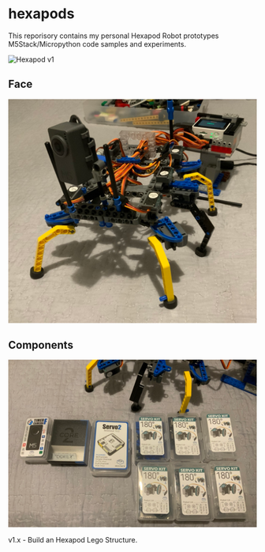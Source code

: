# hexapods

This reporisory contains my personal Hexapod Robot prototypes M5Stack/Micropython code samples and experiments.

![Hexapod v1](/images/Hexapod-v1.gif)

## Face

![Hexapod v1](/images/Hexapod-v1-face.png)

## Components

![Hexapod v1](/images/Hexapod-v1-components.png)




v1.x - Build an Hexapod Lego Structure.


